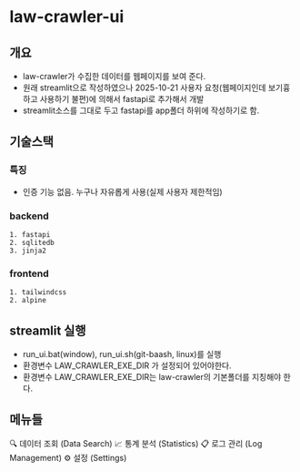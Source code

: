 # law-crawler-ui

## 개요

- law-crawler가 수집한 데이터를 웹페이지를 보여 준다.
- 원래 streamlit으로 작성하였으나 2025-10-21 사용자 요청(웹페이지인데 보기흉하고 사용하기 불편)에 의해서 fastapi로 추가해서 개발
- streamlit소스를 그대로 두고 fastapi를 app폴더 하위에 작성하기로 함.

## 기술스택

### 특징

- 인증 기능 없음. 누구나 자유롭게 사용(실제 사용자 제한적임)

### backend

    1. fastapi
    2. sqlitedb
    3. jinja2

### frontend

    1. tailwindcss
    2. alpine

## streamlit 실행

- run_ui.bat(window), run_ui.sh(git-baash, linux)를 실행
- 환경변수 LAW_CRAWLER_EXE_DIR 가 설정되어 있어야한다.
- 환경변수 LAW_CRAWLER_EXE_DIR는 law-crawler의 기본폴더를 지칭해야 한다.
  
## 메뉴들

🔍 데이터 조회 (Data Search)
📈 통계 분석 (Statistics)
📋 로그 관리 (Log Management)
⚙️ 설정 (Settings)
